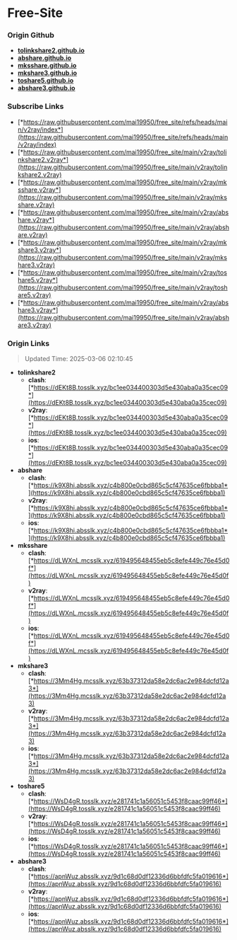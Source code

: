# Free-Site

### Origin Github

- [**tolinkshare2.github.io**](https://github.com/tolinkshare2/tolinkshare2.github.io)
- [**abshare.github.io**](https://github.com/abshare/abshare.github.io)
- [**mksshare.github.io**](https://github.com/mksshare/mksshare.github.io)
- [**mkshare3.github.io**](https://github.com/mkshare3/mkshare3.github.io)
- [**toshare5.github.io**](https://github.com/toshare5/toshare5.github.io)
- [**abshare3.github.io**](https://github.com/abshare3/abshare3.github.io)

### Subscribe Links

- [*https://raw.githubusercontent.com/mai19950/free_site/refs/heads/main/v2ray/index*](https://raw.githubusercontent.com/mai19950/free_site/refs/heads/main/v2ray/index)
- [*https://raw.githubusercontent.com/mai19950/free_site/main/v2ray/tolinkshare2.v2ray*](https://raw.githubusercontent.com/mai19950/free_site/main/v2ray/tolinkshare2.v2ray)
- [*https://raw.githubusercontent.com/mai19950/free_site/main/v2ray/mksshare.v2ray*](https://raw.githubusercontent.com/mai19950/free_site/main/v2ray/mksshare.v2ray)
- [*https://raw.githubusercontent.com/mai19950/free_site/main/v2ray/abshare.v2ray*](https://raw.githubusercontent.com/mai19950/free_site/main/v2ray/abshare.v2ray)
- [*https://raw.githubusercontent.com/mai19950/free_site/main/v2ray/mkshare3.v2ray*](https://raw.githubusercontent.com/mai19950/free_site/main/v2ray/mkshare3.v2ray)
- [*https://raw.githubusercontent.com/mai19950/free_site/main/v2ray/toshare5.v2ray*](https://raw.githubusercontent.com/mai19950/free_site/main/v2ray/toshare5.v2ray)
- [*https://raw.githubusercontent.com/mai19950/free_site/main/v2ray/abshare3.v2ray*](https://raw.githubusercontent.com/mai19950/free_site/main/v2ray/abshare3.v2ray)

### Origin Links

> Updated Time: 2025-03-06 02:10:45

- **tolinkshare2**
  - **clash**: [*https://dEKt8B.tosslk.xyz/bc1ee034400303d5e430aba0a35cec09*](https://dEKt8B.tosslk.xyz/bc1ee034400303d5e430aba0a35cec09)
  - **v2ray**: [*https://dEKt8B.tosslk.xyz/bc1ee034400303d5e430aba0a35cec09*](https://dEKt8B.tosslk.xyz/bc1ee034400303d5e430aba0a35cec09)
  - **ios**: [*https://dEKt8B.tosslk.xyz/bc1ee034400303d5e430aba0a35cec09*](https://dEKt8B.tosslk.xyz/bc1ee034400303d5e430aba0a35cec09)
- **abshare**
  - **clash**: [*https://k9X8hi.absslk.xyz/c4b800e0cbd865c5cf47635ce6fbbba1*](https://k9X8hi.absslk.xyz/c4b800e0cbd865c5cf47635ce6fbbba1)
  - **v2ray**: [*https://k9X8hi.absslk.xyz/c4b800e0cbd865c5cf47635ce6fbbba1*](https://k9X8hi.absslk.xyz/c4b800e0cbd865c5cf47635ce6fbbba1)
  - **ios**: [*https://k9X8hi.absslk.xyz/c4b800e0cbd865c5cf47635ce6fbbba1*](https://k9X8hi.absslk.xyz/c4b800e0cbd865c5cf47635ce6fbbba1)
- **mksshare**
  - **clash**: [*https://dLWXnL.mcsslk.xyz/619495648455eb5c8efe449c76e45d0f*](https://dLWXnL.mcsslk.xyz/619495648455eb5c8efe449c76e45d0f)
  - **v2ray**: [*https://dLWXnL.mcsslk.xyz/619495648455eb5c8efe449c76e45d0f*](https://dLWXnL.mcsslk.xyz/619495648455eb5c8efe449c76e45d0f)
  - **ios**: [*https://dLWXnL.mcsslk.xyz/619495648455eb5c8efe449c76e45d0f*](https://dLWXnL.mcsslk.xyz/619495648455eb5c8efe449c76e45d0f)
- **mkshare3**
  - **clash**: [*https://3Mm4Hg.mcsslk.xyz/63b37312da58e2dc6ac2e984dcfd12a3*](https://3Mm4Hg.mcsslk.xyz/63b37312da58e2dc6ac2e984dcfd12a3)
  - **v2ray**: [*https://3Mm4Hg.mcsslk.xyz/63b37312da58e2dc6ac2e984dcfd12a3*](https://3Mm4Hg.mcsslk.xyz/63b37312da58e2dc6ac2e984dcfd12a3)
  - **ios**: [*https://3Mm4Hg.mcsslk.xyz/63b37312da58e2dc6ac2e984dcfd12a3*](https://3Mm4Hg.mcsslk.xyz/63b37312da58e2dc6ac2e984dcfd12a3)
- **toshare5**
  - **clash**: [*https://WsD4gR.tosslk.xyz/e281741c1a56051c5453f8caac99ff46*](https://WsD4gR.tosslk.xyz/e281741c1a56051c5453f8caac99ff46)
  - **v2ray**: [*https://WsD4gR.tosslk.xyz/e281741c1a56051c5453f8caac99ff46*](https://WsD4gR.tosslk.xyz/e281741c1a56051c5453f8caac99ff46)
  - **ios**: [*https://WsD4gR.tosslk.xyz/e281741c1a56051c5453f8caac99ff46*](https://WsD4gR.tosslk.xyz/e281741c1a56051c5453f8caac99ff46)
- **abshare3**
  - **clash**: [*https://apnWuz.absslk.xyz/9d1c68d0df12336d6bbfdfc5fa019616*](https://apnWuz.absslk.xyz/9d1c68d0df12336d6bbfdfc5fa019616)
  - **v2ray**: [*https://apnWuz.absslk.xyz/9d1c68d0df12336d6bbfdfc5fa019616*](https://apnWuz.absslk.xyz/9d1c68d0df12336d6bbfdfc5fa019616)
  - **ios**: [*https://apnWuz.absslk.xyz/9d1c68d0df12336d6bbfdfc5fa019616*](https://apnWuz.absslk.xyz/9d1c68d0df12336d6bbfdfc5fa019616)
